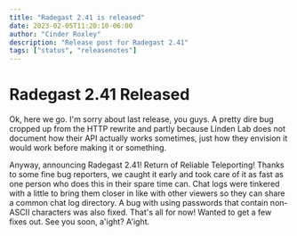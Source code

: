 ```yaml
---
title: "Radegast 2.41 is released"
date: 2023-02-05T11:20:10-06:00
author: "Cinder Roxley"
description: "Release post for Radegast 2.41"
tags: ["status", "releasenotes"]
---
```


# Radegast 2.41 Released

Ok, here we go. I'm sorry about last release, you guys. A pretty dire bug cropped up from the HTTP rewrite and partly
because Linden Lab does not document how their API actually works sometimes, just how they envision it would work before
making it or something.

Anyway, announcing Radegast 2.41! Return of Reliable Teleporting! Thanks to some fine bug reporters, we caught it early 
and took care of it as fast as one person who does this in their spare time can. Chat logs were tinkered with a little 
to bring them closer in like with other viewers so they can share a common chat log directory. A bug with using 
passwords that contain non-ASCII characters was also fixed. That's all for now! Wanted to get a few fixes out. See you
soon, a'ight? A'ight.